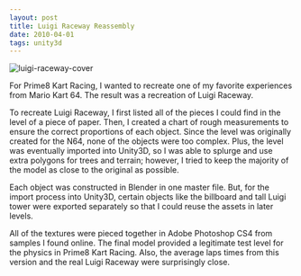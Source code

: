 ```yaml
---
layout: post
title: Luigi Raceway Reassembly
date: 2010-04-01 
tags: unity3d
---
```


![luigi-raceway-cover](https://s3.us-east-2.amazonaws.com/jarrodparkes.com/luigi-raceway-cover.png "Luigi Raceway")

For Prime8 Kart Racing, I wanted to recreate one of my favorite experiences from Mario Kart 64. The result was a recreation of Luigi Raceway.

To recreate Luigi Raceway, I first listed all of the pieces I could find in the level of a piece of paper. Then, I created a chart of rough measurements to ensure the correct proportions of each object. Since the level was originally created for the N64, none of the objects were too complex. Plus, the level was eventually imported into Unity3D, so I was able to splurge and use extra polygons for trees and terrain; however, I tried to keep the majority of the model as close to the original as possible.

Each object was constructed in Blender in one master file. But, for the import process into Unity3D, certain objects like the billboard and tall Luigi tower were exported separately so that I could reuse the assets in later levels.

All of the textures were pieced together in Adobe Photoshop CS4 from samples I found online. The final model provided a legitimate test level for the physics in Prime8 Kart Racing. Also, the average laps times from this version and the real Luigi Raceway were surprisingly close.